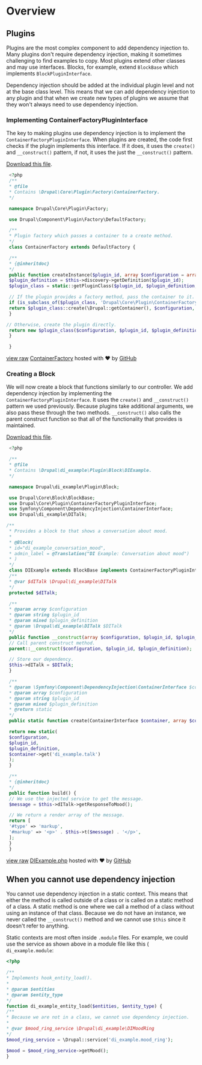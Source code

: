 <!--
{
"name" : "drupal-8-dependency-injection-and-plugins",
"version" : "0.0.1",
"title" : "Lesson 11.4 - Dependency injection and plugins",
"description" : "TBD",
"freshnessDate" : 2015-12-11,
"homepage" : "https://docs.acquia.com/articles/drupal-8-dependency-injection-and-plugins",
"canonicalSource" : "https://docs.acquia.com/articles/drupal-8-dependency-injection-and-plugins",
"license" : "CC BY-SA"
}
-->

<!-- @section -->

# Overview

<!-- @section -->

## Plugins

Plugins are the most complex component to add dependency injection to. Many plugins don't require dependency injection, making it sometimes challenging to find examples to copy. Most plugins extend other classes and may use interfaces. Blocks, for example, extend `BlockBase` which implements `BlockPluginInterface`.

Dependency injection should be added at the individual plugin level and not at the base class level. This means that we can add dependency injection to any plugin and that when we create new types of plugins we assume that they won't always need to use dependency injection.

### Implementing ContainerFactoryPluginInterface

The key to making plugins use dependency injection is to implement the `ContainerFactoryPluginInterface`. When plugins are created, the code first checks if the plugin implements this interface. If it does, it uses the `create()` and `__construct()` pattern, if not, it uses the just the `__construct()` pattern.

[Download this file](https://gist.github.com/acquialibrary/a7025196e4721dfc1359/archive/e16b42fc37bc65ea330a2fd156edbb3783507863.zip).

```php
 <?php
 /**
 * @file
 * Contains \Drupal\Core\Plugin\Factory\ContainerFactory.
 */

 namespace Drupal\Core\Plugin\Factory;

 use Drupal\Component\Plugin\Factory\DefaultFactory;

 /**
 * Plugin factory which passes a container to a create method.
 */
 class ContainerFactory extends DefaultFactory {

 /**
 * {@inheritdoc}
 */
 public function createInstance($plugin_id, array $configuration = array()) {
 $plugin_definition = $this->discovery->getDefinition($plugin_id);
 $plugin_class = static::getPluginClass($plugin_id, $plugin_definition, $this->interface);

 // If the plugin provides a factory method, pass the container to it.
 if (is_subclass_of($plugin_class, 'Drupal\Core\Plugin\ContainerFactoryPluginInterface')) {
 return $plugin_class::create(\Drupal::getContainer(), $configuration, $plugin_id, $plugin_definition);
 }

// Otherwise, create the plugin directly.
 return new $plugin_class($configuration, $plugin_id, $plugin_definition);
 }

 }
```
[view raw](https://gist.github.com/acquialibrary/a7025196e4721dfc1359/raw/e16b42fc37bc65ea330a2fd156edbb3783507863/ContainerFactory) [ContainerFactory](https://gist.github.com/acquialibrary/a7025196e4721dfc1359#file-containerfactory) hosted with ❤ by [GitHub](https://github.com)

### Creating a Block

We will now create a block that functions similarly to our controller. We add dependency injection by implementing the `ContainerFactoryPluginInterface`. It uses the `create()` and `__construct()` pattern we used previously. Because plugins take additional arguments, we also pass these through the two methods. `__construct()` also calls the parent construct function so that all of the functionality that provides is maintained.

[Download this file](https://gist.github.com/acquialibrary/c6a176c864c645ab707c/archive/2b3031046317f9b27e30f7dfb9010a2833ad0754.zip).

```php
 <?php

 /**
 * @file
 * Contains \Drupal\di_example\Plugin\Block\DIExample.
 */

 namespace Drupal\di_example\Plugin\Block;

 use Drupal\Core\Block\BlockBase;
 use Drupal\Core\Plugin\ContainerFactoryPluginInterface;
 use Symfony\Component\DependencyInjection\ContainerInterface;
 use Drupal\di_example\DITalk;

/**
 * Provides a block to that shows a conversation about mood.
 *
 * @Block(
 * id="di_example_conversation_mood",
 * admin_label = @Translation("DI Example: Conversation about mood")
 * )
 */
 class DIExample extends BlockBase implements ContainerFactoryPluginInterface {
 /**
 * @var $dITalk \Drupal\di_example\DITalk
 */
 protected $dITalk;

 /**
 * @param array $configuration
 * @param string $plugin_id
 * @param mixed $plugin_definition
 * @param \Drupal\di_example\DITalk $DITalk
 */
 public function __construct(array $configuration, $plugin_id, $plugin_definition, DITalk $DITalk) {
 // Call parent construct method.
 parent::__construct($configuration, $plugin_id, $plugin_definition);

 // Store our dependency.
 $this->dITalk = $DITalk;
 }

 /**
 * @param \Symfony\Component\DependencyInjection\ContainerInterface $container
 * @param array $configuration
 * @param string $plugin_id
 * @param mixed $plugin_definition
 * @return static
 */
 public static function create(ContainerInterface $container, array $configuration, $plugin_id, $plugin_definition) {

 return new static(
 $configuration,
 $plugin_id,
 $plugin_definition,
 $container->get('di_example.talk')
 );
 }

 /**
 * {@inheritdoc}
 */
 public function build() {
 // We use the injected service to get the message.
 $message = $this->dITalk->getResponseToMood();

 // We return a render array of the message.
 return [
 '#type' => 'markup',
 '#markup' => '<p>' . $this->t($message) . '</p>',
 ];
 }
 }
```

[view raw](https://gist.github.com/acquialibrary/c6a176c864c645ab707c/raw/2b3031046317f9b27e30f7dfb9010a2833ad0754/DIExample.php) [DIExample.php](https://gist.github.com/acquialibrary/c6a176c864c645ab707c#file-diexample-php) hosted with ❤ by [GitHub](https://github.com)

<!-- @section -->

## When you cannot use dependency injection

You cannot use dependency injection in a static context. This means that either the method is called outside of a class or is called on a static method of a class. A static method is one where we call a method of a class without using an instance of that class. Because we do not have an instance, we never called the `__construct()` method and we cannot use `$this` since it doesn't refer to anything.

Static contexts are most often inside `.module` files. For example, we could use the service as shown above in a module file like this ( `di_example.module`:

```php
<?php

/**
* Implements hook_entity_load().
*
* @param $entities
* @param $entity_type
*/
function di_example_entity_load($entities, $entity_type) {
/**
* Because we are not in a class, we cannot use dependency injection.
*
* @var $mood_ring_service \Drupal\di_example\DIMoodRing
*/
$mood_ring_service = \Drupal::service('di_example.mood_ring');

$mood = $mood_ring_service->getMood();
}
```
